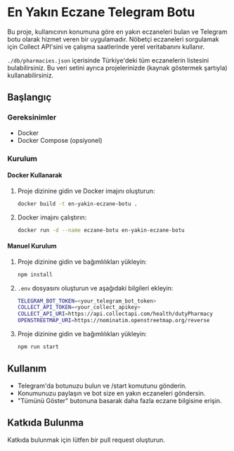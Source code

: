 # En Yakın Eczane Telegram Botu

Bu proje, kullanıcının konumuna göre en yakın eczaneleri bulan ve Telegram botu olarak hizmet veren bir uygulamadır. Nöbetçi eczaneleri sorgulamak için Collect API'sini ve çalışma saatlerinde yerel veritabanını kullanır.

`./db/pharmacies.json` içerisinde Türkiye'deki tüm eczanelerin listesini bulabilirsiniz. Bu veri setini ayrıca projelerinizde (kaynak göstermek şartıyla) kullanabilirsiniz.

## Başlangıç

### Gereksinimler

- Docker
- Docker Compose (opsiyonel)

### Kurulum

#### Docker Kullanarak

1. Proje dizinine gidin ve Docker imajını oluşturun:

   ```bash
   docker build -t en-yakin-eczane-botu .
   ```

2. Docker imajını çalıştırın:

   ```bash
   docker run -d --name eczane-botu en-yakin-eczane-botu
   ```

#### Manuel Kurulum

1. Proje dizinine gidin ve bağımlılıkları yükleyin:

   ```bash
   npm install
   ```

2. `.env` dosyasını oluşturun ve aşağıdaki bilgileri ekleyin:

   ```bash
   TELEGRAM_BOT_TOKEN=<your_telegram_bot_token>
   COLLECT_API_TOKEN=<your_collect_apikey>
   COLLECT_API_URI=https://api.collectapi.com/health/dutyPharmacy
   OPENSTREETMAP_URI=https://nominatim.openstreetmap.org/reverse
   ```

3. Proje dizinine gidin ve bağımlılıkları yükleyin:

   ```bash
   npm run start
   ```

## Kullanım
- Telegram'da botunuzu bulun ve /start komutunu gönderin.
- Konumunuzu paylaşın ve bot size en yakın eczaneleri göndersin.
- "Tümünü Göster" butonuna basarak daha fazla eczane bilgisine erişin.

## Katkıda Bulunma
Katkıda bulunmak için lütfen bir pull request oluşturun.
